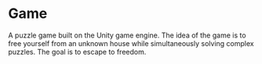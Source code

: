 # Game
A puzzle game built on the Unity game engine. The idea of the game is to free yourself from an unknown house while simultaneously solving complex puzzles. The goal is to escape to freedom.
